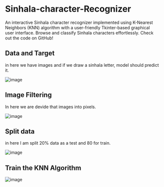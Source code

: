 # Sinhala-character-Recognizer
An interactive Sinhala character recognizer implemented using K-Nearest Neighbors (KNN) algorithm with a user-friendly Tkinter-based graphical user interface. Browse and classify Sinhala characters effortlessly. Check out the code on GitHub!

## Data and Target
in here we have images and if we draw a sinhala letter, model should predict it.<br>

![image](https://github.com/778569/Sinhala-character-Recognizer/assets/52319671/6ab1cf81-c038-4f88-9e15-fa5b9e5caf1f)

## Image Filtering

In here we are devide that images into pixels.<br>

![image](https://github.com/778569/Sinhala-character-Recognizer/assets/52319671/5de3da98-e92f-4509-b172-1c5fedb5af98)

## Split data 

in here I am split 20% data as a test and 80 for train.

![image](https://github.com/778569/Sinhala-character-Recognizer/assets/52319671/4b35f05f-fa39-4a03-90bb-7becad48c52a)

## Train the KNN Algorithm


![image](https://github.com/778569/Sinhala-character-Recognizer/assets/52319671/3cb24a93-cdd3-4803-b3bb-210b200c6359)
